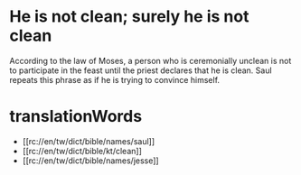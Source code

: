 # He is not clean; surely he is not clean

According to the law of Moses, a person who is ceremonially unclean is not to participate in the feast until the priest declares that he is clean. Saul repeats this phrase as if he is trying to convince himself.

# translationWords

* [[rc://en/tw/dict/bible/names/saul]]
* [[rc://en/tw/dict/bible/kt/clean]]
* [[rc://en/tw/dict/bible/names/jesse]]